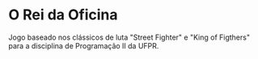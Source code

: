 # O Rei da Oficina
Jogo baseado nos clássicos de luta "Street Fighter" e "King of Figthers" para a disciplina de Programação II da UFPR.
